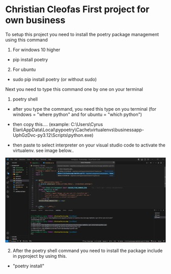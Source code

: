 # Christian Cleofas First project for own business

To setup this project you need to install the poetry package management using this command

1. For windows 10 higher

- pip install poetry 

2. For ubuntu

- sudo pip install poetry (or without sudo)

Next you need to type this command one by one on your terminal

1. poetry shell

- after you type the command, you need this type on you terminal
(for windows = "where python" and for ubuntu = "which python")

- then copy this....
(example: C:\Users\Cyrus Elan\AppData\Local\pypoetry\Cache\virtualenvs\businessapp-UphGzDvc-py3.12\Scripts\python.exe)
- then paste to select interpreter on your visual studio code to activate the virtualenv. see image below..

![Alt text](image.png)

2. After the poetry shell command you need to install the package include in pyproject by using this.

- "poetry install"
